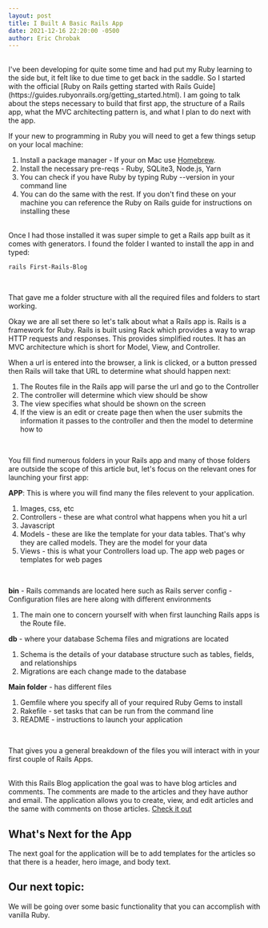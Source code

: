 ```yaml
---
layout: post
title: I Built A Basic Rails App
date: 2021-12-16 22:20:00 -0500
author: Eric Chrobak
---
```

<br>
I've been developing for quite some time and had put my Ruby learning to the side but, it felt like to due time to get back in the saddle. So I started with the official [Ruby on Rails getting started with Rails Guide](https://guides.rubyonrails.org/getting_started.html). I am going to talk about the steps necessary to build that first app, the structure of a Rails app, what the MVC architecting pattern is, and what I plan to do next with the app.
<br>

If your new to programming in Ruby you will need to get a few things setup on your local machine:
<br>

1. Install a package manager - If your on Mac use [Homebrew](https://brew.sh/).
2. Install the necessary pre-reqs - Ruby, SQLite3, Node.js, Yarn
3. You can check if you have Ruby by typing Ruby --version in your command line
4. You can do the same with the rest. If you don't find these on your machine you can reference the Ruby on Rails guide for instructions on installing these
<br><br>

Once I had those installed it was super simple to get a Rails app built as it comes with generators. I found the folder I wanted to install the app in and typed:
```
rails First-Rails-Blog
```
<br>

That gave me a folder structure with all the required files and folders to start working. 
<br>

Okay we are all set there so let's talk about what a Rails app is. Rails is a framework for Ruby.  Rails is built using Rack which provides a way to wrap HTTP requests and responses. This provides simplified routes. It has an MVC architecture which is short for Model, View, and Controller.
<br>

When a url is entered into the browser, a link is clicked, or a button pressed then Rails will take that URL to determine what should happen next:
<br>

1. The Routes file in the Rails app will parse the url and go to the Controller
2. The controller will determine which view should be show
3. The view specifies what should be shown on the screen
4. If the view is an edit or create page then when the user submits the information it passes to the controller and then the model to determine how to 
<br>

You fill find numerous folders in your Rails app and many of those folders are outside the scope of this article but, let's focus on the relevant ones for launching your first app:
<br>

**APP**: This is where you will find many the files relevent to your application. 

1. Images, css, etc
2. Controllers - these are what control what happens when you hit a url
3. Javascript
4. Models - these are like the template for your data tables. That's why they are called models. They are the model for your data
5. Views - this is what your Controllers load up. The app web pages or templates for web pages
<br>

**bin** - Rails commands are located here such as Rails server
config - Configuration files are here along with different environments

1. The main one to concern yourself with when first launching Rails apps is the Route file. 

**db** - where your database Schema files and migrations are located

1. Schema is the details of your database structure such as tables, fields, and relationships
2. Migrations are each change made to the database

**Main folder** - has different files

1. Gemfile where you specify all of your required Ruby Gems to install
2. Rakefile - set tasks that can be run from the command line
3. README - instructions to launch your application
<br>

That gives you a general breakdown of the files you will interact with in your first couple of Rails Apps.
<br><br>

With this Rails Blog application the goal was to have blog articles and comments. The comments are made to the articles and they have author and email. The application allows you to create, view, and edit articles and the same with comments on those articles. [Check it out](https://github.com/epunx2/first-rails-blog)
<br>

## What's Next for the App

The next goal for the application will be to add templates for the articles so that there is a header, hero image, and body text.
<br>

## Our next topic: 
We will be going over some basic functionality that you can accomplish with vanilla Ruby.